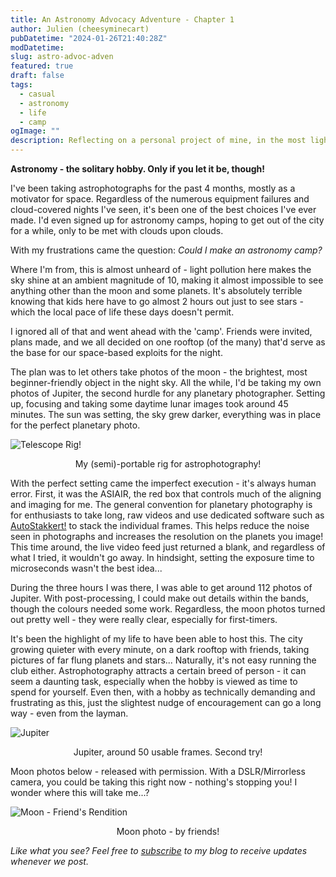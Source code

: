 ```yaml
---
title: An Astronomy Advocacy Adventure - Chapter 1
author: Julien (cheesyminecart)
pubDatetime: "2024-01-26T21:40:28Z"
modDatetime:
slug: astro-advoc-adven
featured: true
draft: false
tags:
  - casual
  - astronomy
  - life
  - camp
ogImage: ""
description: Reflecting on a personal project of mine, in the most light polluted city on the planet!
---
```


**Astronomy - the solitary hobby. Only if you let it be, though!**

I've been taking astrophotographs for the past 4 months, mostly as a motivator for space. Regardless of the numerous equipment failures and cloud-covered nights I've seen, it's been one of the best choices I've ever made. I'd even signed up for astronomy camps, hoping to get out of the city for a while, only to be met with clouds upon clouds.

With my frustrations came the question: _Could I make an astronomy camp?_

Where I'm from, this is almost unheard of - light pollution here makes the sky shine at an ambient magnitude of 10, making it almost impossible to see anything other than the moon and some planets. It's absolutely terrible knowing that kids here have to go almost 2 hours out just to see stars - which the local pace of life these days doesn't permit.

I ignored all of that and went ahead with the 'camp'. Friends were invited, plans made, and we all decided on one rooftop (of the many) that'd serve as the base for our space-based exploits for the night.

The plan was to let others take photos of the moon - the brightest, most beginner-friendly object in the night sky. All the while, I'd be taking my own photos of Jupiter, the second hurdle for any planetary photographer. Setting up, focusing and taking some daytime lunar images took around 45 minutes. The sun was setting, the sky grew darker, everything was in place for the perfect planetary photo.

![Telescope Rig!](/blog-images/telescope-rig-baseline-image.jpeg)

<figcaption style="text-align:center">My (semi)-portable rig for astrophotography!</figcaption>

With the perfect setting came the imperfect execution - it's always human error. First, it was the ASIAIR, the red box that controls much of the aligning and imaging for me. The general convention for planetary photography is for enthusiasts to take long, raw videos and use dedicated software such as [AutoStakkert!](https://www.autostakkert.com) to stack the individual frames. This helps reduce the noise seen in photographs and increases the resolution on the planets you image! This time around, the live video feed just returned a blank, and regardless of what I tried, it wouldn't go away. In hindsight, setting the exposure time to microseconds wasn't the best idea...

During the three hours I was there, I was able to get around 112 photos of Jupiter. With post-processing, I could make out details within the bands, though the colours needed some work. Regardless, the moon photos turned out pretty well - they were really clear, especially for first-timers.

It's been the highlight of my life to have been able to host this. The city growing quieter with every minute, on a dark rooftop with friends, taking pictures of far flung planets and stars... Naturally, it's not easy running the club either. Astrophotography attracts a certain breed of person - it can seem a daunting task, especially when the hobby is viewed as time to spend for yourself. Even then, with a hobby as technically demanding and frustrating as this, just the slightest nudge of encouragement can go a long way - even from the layman.

![Jupiter](/blog-images/Light_Jupiter_1.png)

<figcaption style="text-align:center">Jupiter, around 50 usable frames. Second try!</figcaption>

Moon photos below - released with permission. With a DSLR/Mirrorless camera, you could be taking this right now - nothing's stopping you! I wonder where this will take me...?

![Moon - Friend's Rendition](/blog-images/moon.JPG)

<figcaption style="text-align:center">Moon photo - by friends!</figcaption>

_Like what you see? Feel free to [subscribe](https://thespacer-blog.com/subscribe/) to my blog to receive updates whenever we post._
